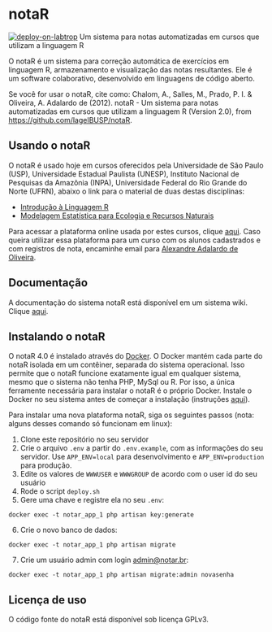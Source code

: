 # notaR
[![deploy-on-labtrop](https://github.com/lageIBUSP/notaR/actions/workflows/deploy-on-labtrop.yml/badge.svg)](https://github.com/lageIBUSP/notaR/actions/workflows/deploy-on-labtrop.yml)
Um sistema para notas automatizadas em cursos que utilizam a linguagem R

O notaR é um sistema para correção automática de exercícios em linguagem R, armazenamento e
visualização das notas resultantes. Ele é um software colaborativo, desenvolvido em linguagens de código aberto.

Se você for usar o notaR, cite como:
Chalom, A., Salles, M., Prado, P. I. & Oliveira, A. Adalardo de (2012). notaR - Um sistema para notas automatizadas em cursos que utilizam a linguagem R (Version 2.0), from https://github.com/lageIBUSP/notaR.

## Usando o notaR

O notaR é usado hoje em cursos oferecidos pela Universidade de São Paulo (USP), Universidade Estadual Paulista (UNESP),
Instituto Nacional de Pesquisas da Amazônia (INPA), Universidade Federal do Rio Grande do Norte (UFRN), abaixo o link para o material de duas destas disciplinas:
* [Introdução à Linguagem R](http://ecor.ib.usp.br)
* [Modelagem Estatística para Ecologia e Recursos Naturais](http://cmq.esalq.usp.br/BIE5781/doku.php)

Para acessar a plataforma online usada por estes cursos, clique [aqui](http://notar.ib.usp.br/).
Caso queira utilizar essa plataforma para um curso com os alunos cadastrados e com registros de nota, encaminhe email para <a href= "mailto:aleadalardo@gmail.com?subject=Cadastro notaR">Alexandre Adalardo de Oliveira</a>.

## Documentação

A documentação do sistema notaR está disponível em um sistema wiki. Clique [aqui](https://github.com/lageIBUSP/notaR/wiki).

## Instalando o notaR

O notaR 4.0 é instalado através do [Docker](https://www.docker.com/). O Docker mantém cada parte do notaR isolada em um contêiner, separada do sistema operacional. Isso permite que o notaR funcione exatamente igual em qualquer sistema, mesmo que o sistema não tenha PHP, MySql ou R. Por isso, a única ferramente necessária para instalar o notaR é o próprio Docker. Instale o Docker no seu sistema antes de começar a instalação (instruções [aqui](https://docs.docker.com/get-docker/)).

Para instalar uma nova plataforma notaR, siga os seguintes passos (nota: alguns desses comando só funcionam em linux):

1. Clone este repositório no seu servidor
2. Crie o arquivo ```.env``` a partir do ```.env.example```, com as informações do seu servidor. Use ```APP_ENV=local``` para desenvolvimento e ```APP_ENV=production``` para produção.
3. Edite os valores de `WWWUSER` e `WWWGROUP` de acordo com o user id do seu usuário
4. Rode o script ```deploy.sh```
5. Gere uma chave e registre ela no seu ```.env```:
```
docker exec -t notar_app_1 php artisan key:generate
```
6. Crie o novo banco de dados:
```
docker exec -t notar_app_1 php artisan migrate
```
7. Crie um usuário admin com login admin@notar.br:
```
docker exec -t notar_app_1 php artisan migrate:admin novasenha
```

## Licença de uso
O código fonte do notaR está disponível sob licença GPLv3.

